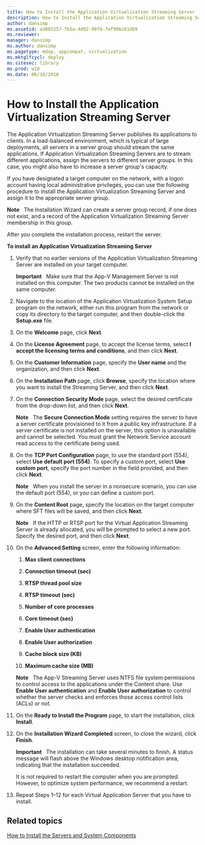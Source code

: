 ```yaml
---
title: How to Install the Application Virtualization Streaming Server
description: How to Install the Application Virtualization Streaming Server
author: dansimp
ms.assetid: a3065257-fb5a-4d92-98f8-7ef996c61db9
ms.reviewer: 
manager: dansimp
ms.author: dansimp
ms.pagetype: mdop, appcompat, virtualization
ms.mktglfcycl: deploy
ms.sitesec: library
ms.prod: w10
ms.date: 06/16/2016
---
```



# How to Install the Application Virtualization Streaming Server


The Application Virtualization Streaming Server publishes its applications to clients. In a load-balanced environment, which is typical of large deployments, all servers in a server group should stream the same applications. If Application Virtualization Streaming Servers are to stream different applications, assign the servers to different server groups. In this case, you might also have to increase a server group's capacity.

If you have designated a target computer on the network, with a logon account having local administrative privileges, you can use the following procedure to install the Application Virtualization Streaming Server and assign it to the appropriate server group.

**Note**  
The Installation Wizard can create a server group record, if one does not exist, and a record of the Application Virtualization Streaming Server membership in this group.

 

After you complete the installation process, restart the server.

**To install an Application Virtualization Streaming Server**

1.  Verify that no earlier versions of the Application Virtualization Streaming Server are installed on your target computer.

    **Important**  
    Make sure that the App-V Management Server is not installed on this computer. The two products cannot be installed on the same computer.

     

2.  Navigate to the location of the Application Virtualization System Setup program on the network, either run this program from the network or copy its directory to the target computer, and then double-click the **Setup.exe** file.

3.  On the **Welcome** page, click **Next**.

4.  On the **License Agreement** page, to accept the license terms, select **I accept the licensing terms and conditions**, and then click **Next**.

5.  On the **Customer Information** page, specify the **User name** and the organization, and then click **Next**.

6.  On the **Installation Path** page, click **Browse**, specify the location where you want to install the Streaming Server, and then click **Next**.

7.  On the **Connection Security Mode** page, select the desired certificate from the drop-down list, and then click **Next**.

    **Note**  
    The **Secure Connection Mode** setting requires the server to have a server certificate provisioned to it from a public key infrastructure. If a server certificate is not installed on the server, this option is unavailable and cannot be selected. You must grant the Network Service account read access to the certificate being used.

     

8.  On the **TCP Port Configuration** page, to use the standard port (554), select **Use default port (554)**. To specify a custom port, select **Use custom port**, specify the port number in the field provided, and then click **Next**.

    **Note**  
    When you install the server in a nonsecure scenario, you can use the default port (554), or you can define a custom port.

     

9.  On the **Content Root** page, specify the location on the target computer where SFT files will be saved, and then click **Next**.

    **Note**  
    If the HTTP or RTSP port for the Virtual Application Streaming Server is already allocated, you will be prompted to select a new port. Specify the desired port, and then click **Next**.

     

10. On the **Advanced Setting** screen, enter the following information:

    1.  **Max client connections**

    2.  **Connection timeout (sec)**

    3.  **RTSP thread pool size**

    4.  **RTSP timeout (sec)**

    5.  **Number of core processes**

    6.  **Core timeout (sec)**

    7.  **Enable User authentication**

    8.  **Enable User authorization**

    9.  **Cache block size (KB)**

    10. **Maximum cache size (MB)**

    **Note**  
    The App-V Streaming Server uses NTFS file system permissions to control access to the applications under the Content share. Use **Enable User authentication** and **Enable User authorization** to control whether the server checks and enforces those access control lists (ACLs) or not.

     

11. On the **Ready to Install the Program** page, to start the installation, click **Install**.

12. On the **Installation Wizard Completed** screen, to close the wizard, click **Finish**.

    **Important**  
    The installation can take several minutes to finish. A status message will flash above the Windows desktop notification area, indicating that the installation succeeded.

    It is not required to restart the computer when you are prompted. However, to optimize system performance, we recommend a restart.

     

13. Repeat Steps 1–12 for each Virtual Application Server that you have to install.

## Related topics


[How to Install the Servers and System Components](how-to-install-the-servers-and-system-components.md)

 

 





